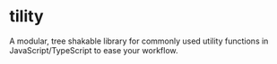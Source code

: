 # tility
A modular, tree shakable library for commonly used utility functions in JavaScript/TypeScript to ease your workflow.
